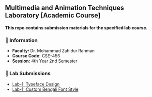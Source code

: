 ## Multimedia and Animation Techniques Laboratory [Academic Course]

#### This repo contains **submission materials** for the specified lab course.

### 🔹 Information
- **Faculty:** Dr. Mohammad Zahidur Rahman
- **Course Code:** CSE-456
- **Session:** 4th Year 2nd Semester
 
### 🔹 Lab Submissions
- [Lab-1: Typeface Design](/Lab1)
- [Lab-1: Custom Bengali Font Style](/Lab2)
